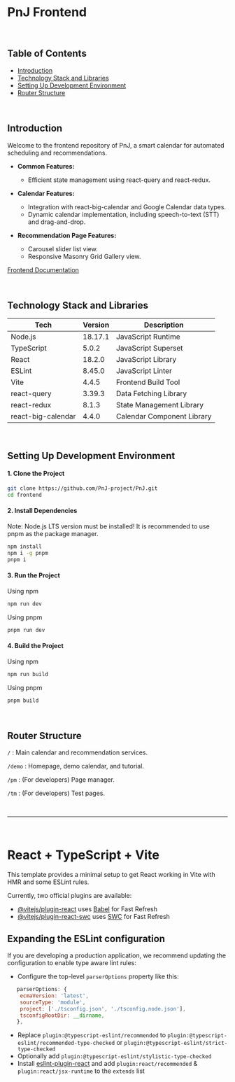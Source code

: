 # PnJ Frontend

<br>

## Table of Contents

- [Introduction](#introduction)
- [Technology Stack and Libraries](#technology-stack-and-libraries)
- [Setting Up Development Environment](#setting-up-development-environment)
- [Router Structure](#router-structure)

<br>

## Introduction

Welcome to the frontend repository of PnJ, a smart calendar for automated scheduling and recommendations.

- **Common Features:**

  - Efficient state management using react-query and react-redux.

- **Calendar Features:**

  - Integration with react-big-calendar and Google Calendar data types.
  - Dynamic calendar implementation, including speech-to-text (STT) and drag-and-drop.

- **Recommendation Page Features:**
  - Carousel slider list view.
  - Responsive Masonry Grid Gallery view.

[Frontend Documentation](https://glitter-snow-ee2.notion.site/1b99d2e1a22b4e768013c73f86c3f351)

<br>

## Technology Stack and Libraries

| Tech               | Version | Description                |
| ------------------ | ------- | -------------------------- |
| Node.js            | 18.17.1 | JavaScript Runtime         |
| TypeScript         | 5.0.2   | JavaScript Superset        |
| React              | 18.2.0  | JavaScript Library         |
| ESLint             | 8.45.0  | JavaScript Linter          |
| Vite               | 4.4.5   | Frontend Build Tool        |
| react-query        | 3.39.3  | Data Fetching Library      |
| react-redux        | 8.1.3   | State Management Library   |
| react-big-calendar | 4.4.0   | Calendar Component Library |

<br>

## Setting Up Development Environment

#### 1. Clone the Project

```bash
git clone https://github.com/PnJ-project/PnJ.git
cd frontend
```

#### 2. Install Dependencies

Note: Node.js LTS version must be installed!
It is recommended to use pnpm as the package manager.

```bash
npm install
npm i -g pnpm
pnpm i
```

#### 3. Run the Project

Using npm

```bash
npm run dev
```

Using pnpm

```bash
pnpm run dev
```

#### 4. Build the Project

Using npm

```bash
npm run build
```

Using pnpm

```bash
pnpm build
```

<br>

## Router Structure

`/` : Main calendar and recommendation services.

`/demo` : Homepage, demo calendar, and tutorial.

`/pm` : (For developers) Page manager.

`/tm` : (For developers) Test pages.

<br>

---

<br>

# React + TypeScript + Vite

This template provides a minimal setup to get React working in Vite with HMR and some ESLint rules.

Currently, two official plugins are available:

- [@vitejs/plugin-react](https://github.com/vitejs/vite-plugin-react/blob/main/packages/plugin-react/README.md) uses [Babel](https://babeljs.io/) for Fast Refresh
- [@vitejs/plugin-react-swc](https://github.com/vitejs/vite-plugin-react-swc) uses [SWC](https://swc.rs/) for Fast Refresh

## Expanding the ESLint configuration

If you are developing a production application, we recommend updating the configuration to enable type aware lint rules:

- Configure the top-level `parserOptions` property like this:

```js
   parserOptions: {
    ecmaVersion: 'latest',
    sourceType: 'module',
    project: ['./tsconfig.json', './tsconfig.node.json'],
    tsconfigRootDir: __dirname,
   },
```

- Replace `plugin:@typescript-eslint/recommended` to `plugin:@typescript-eslint/recommended-type-checked` or `plugin:@typescript-eslint/strict-type-checked`
- Optionally add `plugin:@typescript-eslint/stylistic-type-checked`
- Install [eslint-plugin-react](https://github.com/jsx-eslint/eslint-plugin-react) and add `plugin:react/recommended` & `plugin:react/jsx-runtime` to the `extends` list
